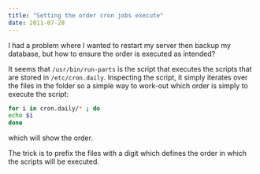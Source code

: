 ```yaml
---
title: "Setting the order cron jobs execute"
date: 2011-07-28
---
```

I had a problem where I wanted to restart my server then backup my database, but how to ensure the order is executed as intended?

It seems that `/usr/bin/run-parts` is the script that executes the scripts that are stored in `/etc/cron.daily`. Inspecting the script, it simply iterates over the files in the folder so a simple way to work-out which order is simply to execute the script:

```bash
for i in cron.daily/* ; do
echo $i
done
```

which will show the order.

The trick is to prefix the files with a digit which defines the order in which the scripts will be executed.
